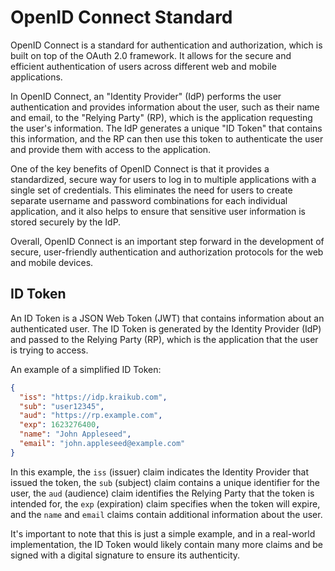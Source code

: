 # OpenID Connect Standard

OpenID Connect is a standard for authentication and authorization, which is built on top of the OAuth 2.0 framework. It allows for the secure and efficient authentication of users across different web and mobile applications.

In OpenID Connect, an "Identity Provider" (IdP) performs the user authentication and provides information about the user, such as their name and email, to the "Relying Party" (RP), which is the application requesting the user's information. The IdP generates a unique "ID Token" that contains this information, and the RP can then use this token to authenticate the user and provide them with access to the application.

One of the key benefits of OpenID Connect is that it provides a standardized, secure way for users to log in to multiple applications with a single set of credentials. This eliminates the need for users to create separate username and password combinations for each individual application, and it also helps to ensure that sensitive user information is stored securely by the IdP.

Overall, OpenID Connect is an important step forward in the development of secure, user-friendly authentication and authorization protocols for the web and mobile devices.

## ID Token

An ID Token is a JSON Web Token (JWT) that contains information about an authenticated user. The ID Token is generated by the Identity Provider (IdP) and passed to the Relying Party (RP), which is the application that the user is trying to access.

An example of a simplified ID Token:

```json
{
  "iss": "https://idp.kraikub.com",
  "sub": "user12345",
  "aud": "https://rp.example.com",
  "exp": 1623276400,
  "name": "John Appleseed",
  "email": "john.appleseed@example.com"
}
```

In this example, the `iss` (issuer) claim indicates the Identity Provider that issued the token, the `sub` (subject) claim contains a unique identifier for the user, the `aud` (audience) claim identifies the Relying Party that the token is intended for, the `exp` (expiration) claim specifies when the token will expire, and the `name` and `email` claims contain additional information about the user.

It's important to note that this is just a simple example, and in a real-world implementation, the ID Token would likely contain many more claims and be signed with a digital signature to ensure its authenticity.
